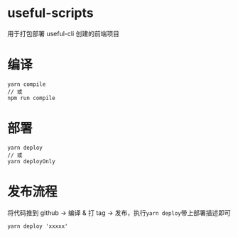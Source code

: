 # useful-scripts

用于打包部署 useful-cli 创建的前端项目

# 编译

```
yarn compile
// 或
npm run compile
```

# 部署

```
yarn deploy
// 或
yarn deployOnly
```

# 发布流程

将代码推到 github -> 编译 & 打 tag -> 发布，执行`yarn deploy`带上部署描述即可

```
yarn deploy 'xxxxx'
```
